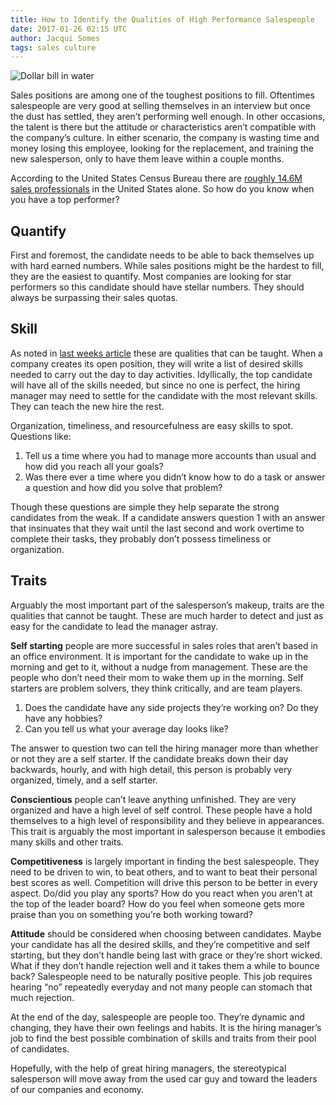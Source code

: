 ```yaml
---
title: How to Identify the Qualities of High Performance Salespeople
date: 2017-01-26 02:15 UTC
author: Jacqui Somes
tags: sales culture
---
```

![Dollar bill in water](/images/blog/banner__how-to-identify-high-performing-salespeople.png)

Sales positions are among one of the toughest positions to fill. Oftentimes salespeople are very good at selling themselves in an interview but once the dust has settled, they aren’t performing well enough. In other occasions, the talent is there but the attitude or characteristics aren’t compatible with the company’s culture. In either scenario, the company is wasting time and money losing this employee, looking for the replacement, and training the new salesperson, only to have them leave within a couple months. 

According to the United States Census Bureau there are [roughly 14.6M sales professionals](https://factfinder.census.gov/faces/tableservices/jsf/pages/productview.xhtml?src=bkmk) in the United States alone. So how do you know when you have a top performer?

## Quantify

First and foremost, the candidate needs to be able to back themselves up with hard earned numbers. While sales positions might be the hardest to fill, they are the easiest to quantify. Most companies are looking for star performers so this candidate should have stellar numbers. They should always be surpassing their sales quotas.

## Skill

As noted in [last weeks article](/blog/how-to-recruit-the-best-salespeople-in-the-world/) these are qualities that can be taught. When a company creates its open position, they will write a list of desired skills needed to carry out the day to day activities. Idyllically, the top candidate will have all of the skills needed, but since no one is perfect, the hiring manager may need to settle for the candidate with the most relevant skills. They can teach the new hire the rest.

Organization, timeliness, and resourcefulness are easy skills to spot. Questions like:

1. Tell us a time where you had to manage more accounts than usual and how did you reach all your goals?
2. Was there ever a time where you didn’t know how to do a task or answer a question and how did you solve that problem?

Though these questions are simple they help separate the strong candidates from the weak. If a candidate answers question 1 with an answer that insinuates that they wait until the last second and work overtime to complete their tasks, they probably don’t possess timeliness or organization.  

## Traits

Arguably the most important part of the salesperson’s makeup, traits are the qualities that cannot be taught. These are much harder to detect and just as easy for the candidate to lead the manager astray. 

**Self starting** people are more successful in sales roles that aren’t based in an office environment. It is important for the candidate to wake up in the morning and get to it, without a nudge from management. These are the people who don’t need their mom to wake them up in the morning.  Self starters are problem solvers, they think critically, and are team players. 

1. Does the candidate have any side projects they’re working on? Do they have any hobbies?
2. Can you tell us what your average day looks like?

The answer to question two can tell the hiring manager more than whether or not they are a self starter. If the candidate breaks down their day backwards, hourly, and with high detail, this person is probably very organized, timely, and a self starter.

**Conscientious** people can’t leave anything unfinished. They are very organized and have a high level of self control. These people have a hold themselves to a high level of responsibility and they believe in appearances. This trait is arguably the most important in salesperson because it embodies many skills and other traits. 

**Competitiveness** is largely important in finding the best salespeople. They need to be driven to win, to beat others, and to want to beat their personal best scores as well. Competition will drive this person to be better in every aspect. 
Do/did you play any sports?
How do you react when you aren’t at the top of the leader board?
How do you feel when someone gets more praise than you on something you’re both working toward?

**Attitude** should be considered when choosing between candidates. Maybe your candidate has all the desired skills, and they’re competitive and self starting, but they don’t handle being last with grace or they’re short wicked. What if they don’t handle rejection well and it takes them a while to bounce back? Salespeople need to be naturally positive people. This job requires hearing “no” repeatedly everyday and not many people can stomach that much rejection. 

At the end of the day, salespeople are people too. They’re dynamic and changing, they have their own feelings and habits. It is the hiring manager’s job to find the best possible combination of skills and traits from their pool of candidates. 

Hopefully, with the help of great hiring managers, the stereotypical salesperson will move away from the used car guy and toward the leaders of our companies and economy. 

